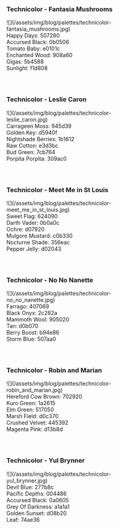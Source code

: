<style>
div.palette_image {
  display: inline-block;
  width: 70%;
  max-width: 100%;
}

div.palette_colors {
  display: inline-block;
  width: auto;
  min-width: 100px;
  margin-bottom: 40px;
}
</style>

### Technicolor - Fantasia Mushrooms
<div class="palette_image" markdown="span">![](/assets/img/blog/palettes/technicolor-fantasia_mushrooms.jpg)</div>
<div class="palette_colors">Happy Days: 507280<br>Accursed Black: 0b0506<br>Tomato Baby: e0101c<br>Enchanted Wood: 908a60<br>Gigas: 5b4588<br>Sunlight: f1d808</div>


### Technicolor - Leslie Caron
<div class="palette_image" markdown="span">![](/assets/img/blog/palettes/technicolor-leslie_caron.jpg)</div>
<div class="palette_colors">Carrageen Moss: 945d39<br>Golden Key: d5940f<br>Nightshade Berries: 1b1612<br>Raw Cotton: e3d3bc<br>Bud Green: 7cb764<br>Porpita Porpita: 309ac0</div>


### Technicolor - Meet Me in St Louis
<div class="palette_image" markdown="span">![](/assets/img/blog/palettes/technicolor-meet_me_in_st_louis.jpg)</div>
<div class="palette_colors">Sweet Flag: 624090<br>Darth Vader: 0b0a0c<br>Ochre: d07920<br>Mulgore Mustard: c0b330<br>Nocturne Shade: 356eac<br>Pepper Jelly: d02043</div>


### Technicolor - No No Nanette
<div class="palette_image" markdown="span">![](/assets/img/blog/palettes/technicolor-no_no_nanette.jpg)</div>
<div class="palette_colors">Farrago: 407069<br>Black Onyx: 2c282a<br>Mammoth Wool: 905020<br>Tan: d0b070<br>Berry Boost: b94e86<br>Storm Blue: 507aa0</div>


### Technicolor - Robin and Marian
<div class="palette_image" markdown="span">![](/assets/img/blog/palettes/technicolor-robin_and_marian.jpg)</div>
<div class="palette_colors">Hereford Cow Brown: 702920<br>Kuro Green: 1a2615<br>Elm Green: 517050<br>Marsh Field: d0c370<br>Crushed Velvet: 445392<br>Magenta Pink: d13b8d</div>


### Technicolor - Yul Brynner
<div class="palette_image" markdown="span">![](/assets/img/blog/palettes/technicolor-yul_brynner.jpg)</div>
<div class="palette_colors">Devil Blue: 277b8c<br>Pacific Depths: 004486<br>Accursed Black: 0a0605<br>Grey Of Darkness: a1a1a1<br>Golden Sunset: d08b20<br>Leaf: 74ae36</div>


